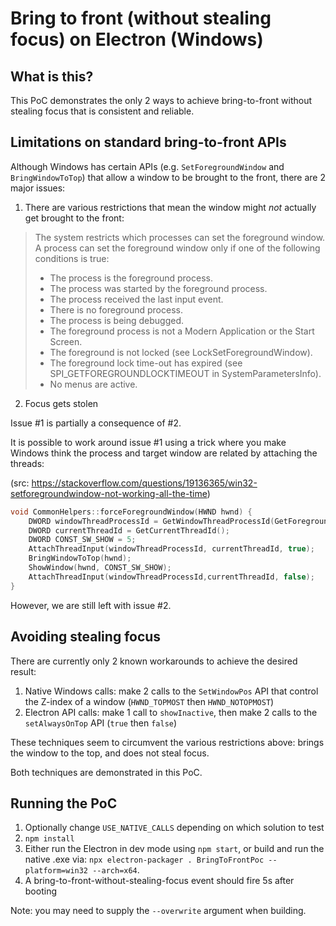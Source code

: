 # Bring to front (without stealing focus) on Electron (Windows)

## What is this?

This PoC demonstrates the only 2 ways to achieve bring-to-front without stealing focus that is consistent and reliable.

## Limitations on standard bring-to-front APIs

Although Windows has certain APIs (e.g. `SetForegroundWindow` and `BringWindowToTop`) that allow a window to be brought to the front, there are 2 major issues:

1. There are various restrictions that mean the window might _not_ actually get brought to the front:

> The system restricts which processes can set the foreground window. A process can set the foreground window only if one of the following conditions is true:
>
> - The process is the foreground process.
> - The process was started by the foreground process.
> - The process received the last input event.
> - There is no foreground process.
> - The process is being debugged.
> - The foreground process is not a Modern Application or the Start Screen.
> - The foreground is not locked (see LockSetForegroundWindow).
> - The foreground lock time-out has expired (see SPI_GETFOREGROUNDLOCKTIMEOUT in SystemParametersInfo).
> - No menus are active.

2. Focus gets stolen

Issue #1 is partially a consequence of #2.

It is possible to work around issue #1 using a trick where you make Windows think the process and target window are related by attaching the threads:

(src: https://stackoverflow.com/questions/19136365/win32-setforegroundwindow-not-working-all-the-time)

```C
void CommonHelpers::forceForegroundWindow(HWND hwnd) {
    DWORD windowThreadProcessId = GetWindowThreadProcessId(GetForegroundWindow(),LPDWORD(0));
    DWORD currentThreadId = GetCurrentThreadId();
    DWORD CONST_SW_SHOW = 5;
    AttachThreadInput(windowThreadProcessId, currentThreadId, true);
    BringWindowToTop(hwnd);
    ShowWindow(hwnd, CONST_SW_SHOW);
    AttachThreadInput(windowThreadProcessId,currentThreadId, false);
}
```

However, we are still left with issue #2.

## Avoiding stealing focus

There are currently only 2 known workarounds to achieve the desired result:

1. Native Windows calls: make 2 calls to the `SetWindowPos` API that control the Z-index of a window (`HWND_TOPMOST` then `HWND_NOTOPMOST`)
2. Electron API calls: make 1 call to `showInactive`, then make 2 calls to the `setAlwaysOnTop` API (`true` then `false`)

These techniques seem to circumvent the various restrictions above: brings the window to the top, and does not steal focus.

Both techniques are demonstrated in this PoC.

## Running the PoC

1. Optionally change `USE_NATIVE_CALLS` depending on which solution to test
2. `npm install`
3. Either run the Electron in dev mode using `npm start`, or build and run the native .exe via: `npx electron-packager . BringToFrontPoc --platform=win32 --arch=x64`.
4. A bring-to-front-without-stealing-focus event should fire 5s after booting

Note: you may need to supply the `--overwrite` argument when building.
